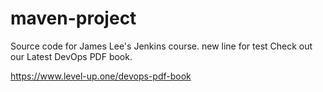 # maven-project
Source code for James Lee's Jenkins course.
new line for test
Check out our Latest DevOps PDF book.

https://www.level-up.one/devops-pdf-book
